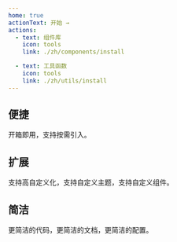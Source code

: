 ```yaml
---
home: true
actionText: 开始 →
actions:
  - text: 组件库
    icon: tools
    link: ./zh/components/install

  - text: 工具函数
    icon: tools
    link: ./zh/utils/install
---
```


<div class="features">
  <div class="feature">
    <h2>便捷</h2>
    <p>开箱即用，支持按需引入。</p>
  </div>
  <div class="feature">
    <h2>扩展</h2>
    <p>支持高自定义化，支持自定义主题，支持自定义组件。</p>
  </div>
  <div class="feature">
    <h2>简洁</h2>
    <p>更简洁的代码，更简洁的文档，更简洁的配置。</p>
  </div>
</div>
